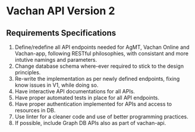 # Vachan API Version 2

## Requirements Specifications

1. Define/redefine all API endpoints needed for AgMT, Vachan Online and Vachan-app, following RESTful philosophies, with consistant and more intutive namings and parameters.
2. Change database schema where-ever required to stick to the design principles.
3. Re-write the implementation as per newly defined endpoints, fixing know issues in V1, while doing so.
4. Have interactive API documentations for all APIs.
5. Have proper automated tests in place for all API endpoints.
6. Have proper authentication implemented for APIs and access to resources in DB.
7. Use linter for a cleaner code and use of better programming practices.
8. If possible, include Graph DB APIs also as part of vachan-api.


